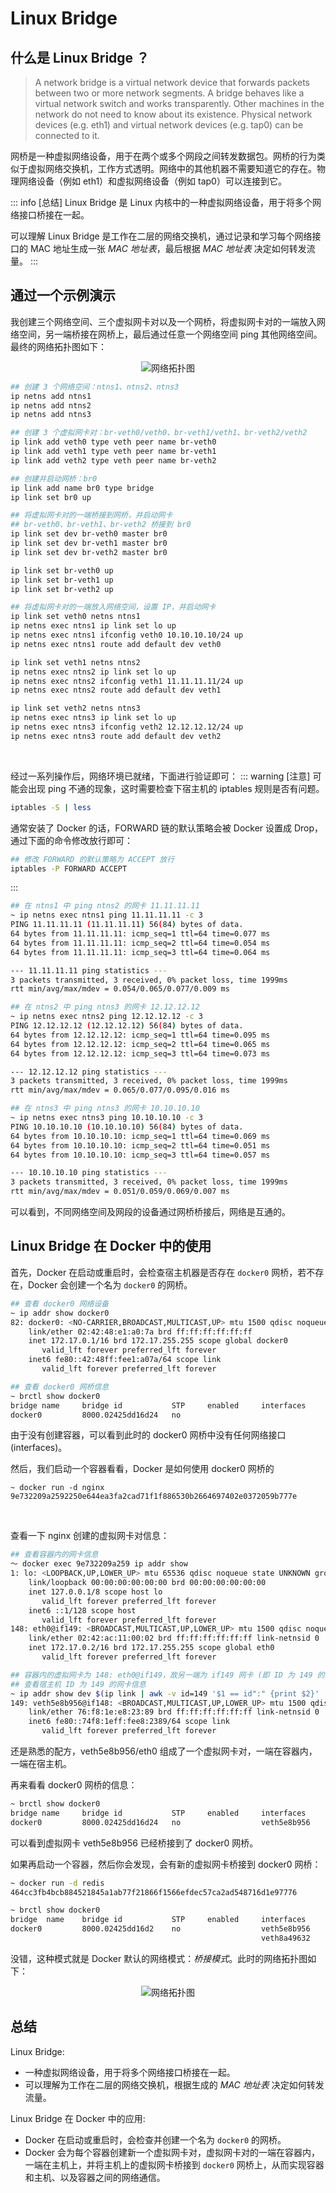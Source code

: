# Linux Bridge

## 什么是 Linux Bridge ？

> A network bridge is a virtual network device that forwards packets between two or more network segments. A bridge behaves like a virtual network switch and works transparently. Other machines in the network do not need to know about its existence. Physical network devices (e.g. eth1) and virtual network devices (e.g. tap0) can be connected to it.

网桥是一种虚拟网络设备，用于在两个或多个网段之间转发数据包。网桥的行为类似于虚拟网络交换机，工作方式透明。网络中的其他机器不需要知道它的存在。物理网络设备（例如 eth1）和虚拟网络设备（例如 tap0）可以连接到它。

::: info [总结]
Linux Bridge 是 Linux 内核中的一种虚拟网络设备，用于将多个网络接口桥接在一起。<br/>

可以理解 Linux Bridge 是工作在二层的网络交换机，通过记录和学习每个网络接口的 MAC 地址生成一张 *MAC 地址表*，最后根据 *MAC 地址表* 决定如何转发流量。
:::

## 通过一个示例演示

我创建三个网络空间、三个虚拟网卡对以及一个网桥，将虚拟网卡对的一端放入网络空间，另一端桥接在网桥上，最后通过任意一个网络空间 ping 其他网络空间。最终的网络拓扑图如下：

<center>

![网络拓扑图](https://github.com/iDukeLu/iDukeLu.github.io/blob/main/static/excalidraw/docker/linux_bridge.excalidraw.png?raw=true)

</center>

```sh
## 创建 3 个网络空间：ntns1、ntns2、ntns3
ip netns add ntns1
ip netns add ntns2
ip netns add ntns3

## 创建 3 个虚拟网卡对：br-veth0/veth0、br-veth1/veth1、br-veth2/veth2
ip link add veth0 type veth peer name br-veth0
ip link add veth1 type veth peer name br-veth1
ip link add veth2 type veth peer name br-veth2

## 创建并启动网桥：br0
ip link add name br0 type bridge
ip link set br0 up

## 将虚拟网卡对的一端桥接到网桥，并启动网卡
## br-veth0、br-veth1、br-veth2 桥接到 br0
ip link set dev br-veth0 master br0
ip link set dev br-veth1 master br0
ip link set dev br-veth2 master br0

ip link set br-veth0 up
ip link set br-veth1 up
ip link set br-veth2 up

## 将虚拟网卡对的一端放入网络空间，设置 IP，并启动网卡
ip link set veth0 netns ntns1
ip netns exec ntns1 ip link set lo up
ip netns exec ntns1 ifconfig veth0 10.10.10.10/24 up
ip netns exec ntns1 route add default dev veth0

ip link set veth1 netns ntns2
ip netns exec ntns2 ip link set lo up
ip netns exec ntns2 ifconfig veth1 11.11.11.11/24 up
ip netns exec ntns2 route add default dev veth1

ip link set veth2 netns ntns3
ip netns exec ntns3 ip link set lo up
ip netns exec ntns3 ifconfig veth2 12.12.12.12/24 up
ip netns exec ntns3 route add default dev veth2
```
<br/>

经过一系列操作后，网络环境已就绪，下面进行验证即可：
::: warning [注意]
可能会出现 ping 不通的现象，这时需要检查下宿主机的 iptables 规则是否有问题。
```sh
iptables -S | less
```

通常安装了 Docker 的话，FORWARD 链的默认策略会被 Docker 设置成 Drop，通过下面的命令修改放行即可：
```sh
## 修改 FORWARD 的默认策略为 ACCEPT 放行
iptables -P FORWARD ACCEPT
```

:::
```sh
## 在 ntns1 中 ping ntns2 的网卡 11.11.11.11
~ ip netns exec ntns1 ping 11.11.11.11 -c 3
PING 11.11.11.11 (11.11.11.11) 56(84) bytes of data.
64 bytes from 11.11.11.11: icmp_seq=1 ttl=64 time=0.077 ms
64 bytes from 11.11.11.11: icmp_seq=2 ttl=64 time=0.054 ms
64 bytes from 11.11.11.11: icmp_seq=3 ttl=64 time=0.064 ms

--- 11.11.11.11 ping statistics ---
3 packets transmitted, 3 received, 0% packet loss, time 1999ms
rtt min/avg/max/mdev = 0.054/0.065/0.077/0.009 ms

## 在 ntns2 中 ping ntns3 的网卡 12.12.12.12
~ ip netns exec ntns2 ping 12.12.12.12 -c 3
PING 12.12.12.12 (12.12.12.12) 56(84) bytes of data.
64 bytes from 12.12.12.12: icmp_seq=1 ttl=64 time=0.095 ms
64 bytes from 12.12.12.12: icmp_seq=2 ttl=64 time=0.065 ms
64 bytes from 12.12.12.12: icmp_seq=3 ttl=64 time=0.073 ms

--- 12.12.12.12 ping statistics ---
3 packets transmitted, 3 received, 0% packet loss, time 1999ms
rtt min/avg/max/mdev = 0.065/0.077/0.095/0.016 ms

## 在 ntns3 中 ping ntns3 的网卡 10.10.10.10
~ ip netns exec ntns3 ping 10.10.10.10 -c 3
PING 10.10.10.10 (10.10.10.10) 56(84) bytes of data.
64 bytes from 10.10.10.10: icmp_seq=1 ttl=64 time=0.069 ms
64 bytes from 10.10.10.10: icmp_seq=2 ttl=64 time=0.051 ms
64 bytes from 10.10.10.10: icmp_seq=3 ttl=64 time=0.057 ms

--- 10.10.10.10 ping statistics ---
3 packets transmitted, 3 received, 0% packet loss, time 1999ms
rtt min/avg/max/mdev = 0.051/0.059/0.069/0.007 ms
```
可以看到，不同网络空间及网段的设备通过网桥桥接后，网络是互通的。

## Linux Bridge 在 Docker 中的使用

首先，Docker 在启动或重启时，会检查宿主机器是否存在 `docker0` 网桥，若不存在，Docker 会创建一个名为 `docker0` 的网桥。
```sh
## 查看 docker0 网络设备
~ ip addr show docker0
82: docker0: <NO-CARRIER,BROADCAST,MULTICAST,UP> mtu 1500 qdisc noqueue state DOWN group default
    link/ether 02:42:48:e1:a0:7a brd ff:ff:ff:ff:ff:ff
    inet 172.17.0.1/16 brd 172.17.255.255 scope global docker0
       valid_lft forever preferred_lft forever
    inet6 fe80::42:48ff:fee1:a07a/64 scope link
       valid_lft forever preferred_lft forever

## 查看 docker0 网桥信息
~ brctl show docker0
bridge name	    bridge id           STP     enabled	    interfaces
docker0		    8000.02425dd16d24   no
```
由于没有创建容器，可以看到此时的 docker0 网桥中没有任何网络接口 (interfaces)。
<br/>

然后，我们启动一个容器看看，Docker 是如何使用 docker0 网桥的
```
~ docker run -d nginx
9e732209a2592250e644ea3fa2cad71f1f886530b2664697402e0372059b777e
```
<br/>

查看一下 nginx 创建的虚拟网卡对信息：
```sh {9-12,17-20}
## 查看容器内的网卡信息
～ docker exec 9e732209a259 ip addr show
1: lo: <LOOPBACK,UP,LOWER_UP> mtu 65536 qdisc noqueue state UNKNOWN group default qlen 1000
    link/loopback 00:00:00:00:00:00 brd 00:00:00:00:00:00
    inet 127.0.0.1/8 scope host lo
       valid_lft forever preferred_lft forever
    inet6 ::1/128 scope host
       valid_lft forever preferred_lft forever
148: eth0@if149: <BROADCAST,MULTICAST,UP,LOWER_UP> mtu 1500 qdisc noqueue state UP group default
    link/ether 02:42:ac:11:00:02 brd ff:ff:ff:ff:ff:ff link-netnsid 0
    inet 172.17.0.2/16 brd 172.17.255.255 scope global eth0
       valid_lft forever preferred_lft forever

## 容器内的虚拟网卡为 148: eth0@if149，故另一端为 if149 网卡 (即 ID 为 149 的网卡)
## 查看宿主机 ID 为 149 的网卡信息
~ ip addr show dev $(ip link | awk -v id=149 '$1 == id":" {print $2}' | cut -d'@' -f1)
149: veth5e8b956@if148: <BROADCAST,MULTICAST,UP,LOWER_UP> mtu 1500 qdisc noqueue master docker0 state UP group default
    link/ether 76:f8:1e:e8:23:89 brd ff:ff:ff:ff:ff:ff link-netnsid 0
    inet6 fe80::74f8:1eff:fee8:2389/64 scope link
       valid_lft forever preferred_lft forever
```
还是熟悉的配方，veth5e8b956/eth0 组成了一个虚拟网卡对，一端在容器内，一端在宿主机。
<br/>

再来看看 docker0 网桥的信息：
```sh
~ brctl show docker0
bridge name	    bridge id           STP     enabled	    interfaces
docker0		    8000.02425dd16d24   no                  veth5e8b956
```
可以看到虚拟网卡 veth5e8b956 已经桥接到了 docker0 网桥。
<br/>

如果再启动一个容器，然后你会发现，会有新的虚拟网卡桥接到 docker0 网桥：
```sh
~ docker run -d redis
464cc3fb4bcb884521845a1ab77f21866f1566efdec57ca2ad548716d1e97776

~ brctl show docker0
bridge  name    bridge id           STP     enabled     interfaces
docker0         8000.02425dd16d2    no                  veth5e8b956
                                                        veth8a49632
```
没错，这种模式就是 Docker 默认的网络模式：*桥接模式*。此时的网络拓扑图如下：

<center>

![网络拓扑图](/excalidraw/docker/linux_bridge_in_docker.excalidraw.png?raw=true)

</center>

## 总结

Linux Bridge: 
- 一种虚拟网络设备，用于将多个网络接口桥接在一起。
- 可以理解为工作在二层的网络交换机，根据生成的 *MAC 地址表* 决定如何转发流量。

Linux Bridge 在 Docker 中的应用:
- Docker 在启动或重启时，会检查并创建一个名为 `docker0` 的网桥。
- Docker 会为每个容器创建新一个虚拟网卡对，虚拟网卡对的一端在容器内，一端在主机上，并将主机上的虚拟网卡桥接到 `docker0` 网桥上，从而实现容器和主机、以及容器之间的网络通信。
